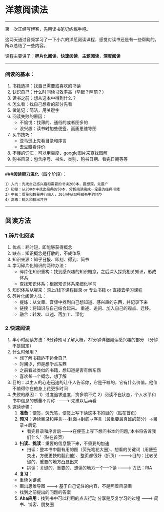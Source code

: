 ﻿# 洋葱阅读法

------
第一次正经写博客，先用读书笔记练练手吧。

这两天通过音频学习了一下小六的洋葱阅读课程，感觉对读书还是有一些帮助的，所以总结了一些内容。

课程主要讲了：**碎片化阅读**，**快速阅读**，**主题阅读**，**深度阅读**

------

### **阅读的基本**：
    
 1. 书籍选择：找自己需要或喜欢的书读
 2. 认识自己：什么时间读书效率高（早起？睡前？）
 3. 读书之前：想从这本中得到什么？
 4. 怎么看：找自己想看的部分先看
 5. 做笔记：简洁，用关键字
 6. 阅读失败的原因：   
    * 不愉悦：找薄的、通俗的或者图多的
    * 没兴趣：读书时加些便签、画画思维导图
 7. 买书技巧：
    * 亚马逊上先看目录和序言
    * 去豆瓣看评价
 8. 不懂的词汇：可以用百度、google图片来查找图解
 9. 购书目录：包含序号、书名、类别、购书日期、看完日期等等

------

###**阅读能力进化**（四个阶段）：

	1）入门：先找自己感兴趣和需要的书读200本，要想深，先要广
	2）初级：从200本中找出经典的50本，分析阅读完成一定量的经典书籍
	3）中级：质量和数量并行输入，30分钟获取畅销书中的精华
	4）高级：输入和输出并行

------

## **阅读方法**

### 1.**碎片化阅读**

 1. 优点：耗时短，即能够获得概念
 2. 缺点：知识概念是打散的，不成体系
 3. 知识来源：知乎日报、即刻、得到、简书
 4. 学习碎片化知识的两种办法：
     - 碎片化知识重构：找到感兴趣的知识概念，之后深入探究相关知识，形成体系
     - 查找知识体系：根据知识体系来细化学习
 5. 知识体系从哪来：网上/线下课程目录 or 专业书籍 or 直接去学习课程
 6. 碎片化阅读方法：
     - 提炼：从文章、音频中找到自己想知道、感兴趣的东西，并记录下来
     - 链接：将知识与自己结合起来。 重述、追问、加入自己的观点、迁移。
     - 融合：转发、口述、再加工、深化
   
### 2.**快速阅读**

 1. 半小时阅读方法：8分钟预习了解大概，22分钟详细阅读感兴趣的部分 （分钟不是固定）
 2. 什么时候用？
     - 想了解书籍适不适合自己
     - 时间少，但是想学点东西
     - 之前看过类似的书籍，想知道是否有新东西
     - 喜欢某一个概念，想了解
 3. 目的：以主人的心态迅速的让仆人告诉你，它是干嘛的，它有什么价值，他值不值得你在他身上花更多时间
 4. 失败的原因：
    1）过度追求速度，贪多嚼不烂
	2）阅读不在状态，个人水平和书中信息的质量不对称 ----> 先撤以后再看
 5. 速读步骤：
    1. **准备**：便签，荧光笔，便签上写下读这本书的目的（贴在首页）
	2. **预习**：通读目录和序言---封面->封底->序言（最重要最真诚的部分）->目录->后记
        - 看完目录和序言后--->在便签上写下想问书本的问题,‘本书将告诉我们什么’（贴在首页）
	3. **扫读、挑读**：重要的信息慢下来，不重要的加速
	    - 扫读：整本书中翻有用的图（荧光笔花大圈）、想看的关键词（用便签突出，方便更快的翻到他）、整页都很好（折页）---->目的：比较关键的、重要的地方凸显出来
		- 挑读：关键的、重要的、想读的地方一个一个读 ----> 方法：RIA
	4. **复习**：
    - 重读关键点
	- 画出思维导图 ---> 基于自己记住的内容，不是照着目录画
	- 找到之前提出的问题的答案
    5. **Aha应用**：找到书中可以利用的点去行动
        分享是反复学习的过程 ---> 简书、博客、朋友圈
 
